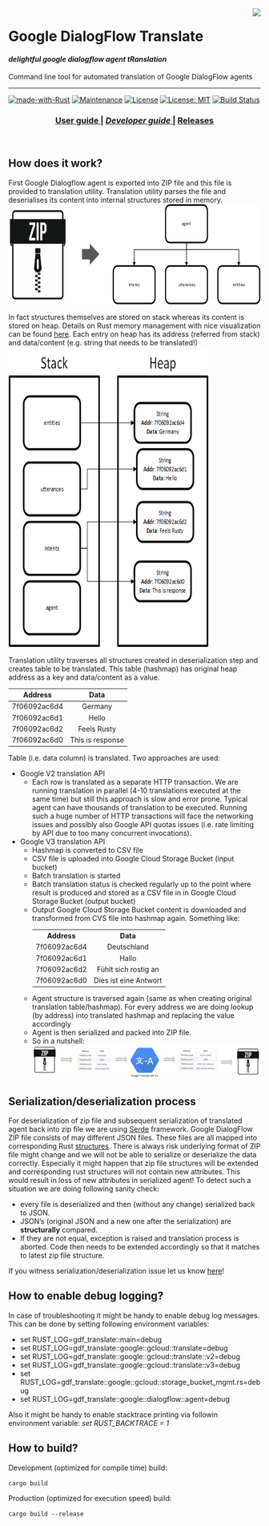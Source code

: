 <img src="./examples/docs/img/rust-logo.png" align="right" />

# Google DialogFlow Translate

#### *delightful google dialogflow agent tRanslation*

Command line tool for automated translation of Google DialogFlow agents

---
[![made-with-Rust](https://img.shields.io/badge/Made%20with-Rust-1f425f.svg)](https://www.rust-lang.org/)
[![Maintenance](https://img.shields.io/badge/Maintained%3F-yes-green.svg)](../../graphs/commit-activity)
[![License](https://img.shields.io/badge/License-Apache-blue.svg)](LICENSE-APACHE)
[![License: MIT](https://img.shields.io/badge/License-MIT-yellow.svg)](LICENSE-MIT)
[![Build Status](https://travis-ci.org/jabber-tools/gdf_translate.svg?branch=master)](https://travis-ci.org/jabber-tools/gdf_translate)

<div align="center">
  <h3>
    <a href="README.md">
      User guide
    </a>
    <span> | </span>
    <a href="README-devnotes.md">
      <i>Developer guide</i>
    </a>
    <span> | </span>
    <a href="../../releases">
      Releases
    </a>
  </h3>
</div>

<br/>


## How does it work?

First Google Dialogflow agent is exported into ZIP file and this file is provided to translation utility. Translation utility parses the file and deserialises its content into internal structures stored in memory.</br>
<img width="600" height="200" src="./examples/docs/img/zip-to-struct.png" /></br>

In fact structures themselves are stored on stack whereas its content is stored on heap. Details on Rust memory management with nice visualization can be found [here](https://deepu.tech/memory-management-in-rust/). Each entry on heap has its address (referred from stack) and data/content (e.g. string that needs to be translated!)</br>
<img width="400" height="600" src="./examples/docs/img/stack-and-heap.png" /></br>

Translation utility traverses all structures created in deserialization step and creates table to be translated. This table (hashmap) has original heap address as a key and data/content as a value.</br>

| Address      |      Data      |
|--------------|:--------------:|
| 7f06092ac6d4 |  Germany       |
| 7f06092ac6d1 |    Hello       |
| 7f06092ac6d2 | Feels Rusty    |
|7f06092ac6d0  |This is response|


Table (i.e. data column) is translated. Two approaches are used:
<ul>
  <li>Google V2 translation API
    <ul>
      <li>Each row is translated as a separate HTTP transaction. We are running translation in parallel (4-10 translations executed at the same time) but still this approach is slow and error prone. Typical agent can have thousands of translation to be executed. Running such a huge number of HTTP transactions will face the networking issues and possibly also Google API quotas issues (i.e. rate limiting by API due to too many concurrent invocations).</li>
    </ul>
  </li>
  <li>Google V3 translation API
    <ul>
      <li>Hashmap is converted to CSV file</li>
      <li>CSV file is uploaded into Google Cloud Storage Bucket (input bucket)</li>
      <li>Batch translation is started</li>
      <li>Batch translation status is checked regularly up to the point where result is produced and stored as a CSV file in in Google Cloud Storage Bucket (output bucket)</li>
      <li>Output Google Cloud Storage Bucket content is downloaded and transformed from CVS file into hashmap again. Something like:</br>
                <table>
                  <tbody>
                    <tr>
                      <th align="center">Address</th>
                      <th align="center">Data</th>
                    </tr>
                    <tr>
                      <td>7f06092ac6d4</td>
                      <td align="center">Deutschland</td>
                    </tr>
                    <tr>
                      <td>7f06092ac6d1</td>
                      <td align="center">Hallo</td>
                    </tr>
                    <tr>
                      <td>7f06092ac6d2</td>
                      <td align="center">Fühlt sich rostig an</td>
                    </tr>
                    <tr>
                      <td>7f06092ac6d0</td>
                      <td align="center">Dies ist eine Antwort</td>
                    </tr>
                  </tbody>
                </table>        
      </li>
      <li>Agent structure is traversed again (same as when creating original translation table/hashmap). For every address we are doing lookup (by address) into translated hashmap and replacing the value accordingly</li>
      <li>Agent is then serialized and packed into ZIP file.</li>
      <li>So in a nutshell:
        <img src="./examples/docs/img/v3-translation.png" />
      </li>
    </ul>
  </li>
</ul>
 
## Serialization/deserialization process
For deserialization of zip file and subsequent serialization of translated agent back into zip file we are using [Serde](https://serde.rs/) framework. Google DialogFlow ZIP file consists of may different JSON files. These files are all mapped into corresponding Rust [structures](https://doc.rust-lang.org/book/ch05-00-structs.html). There is always risk underlying format of ZIP file might change and we will not be able to serialize or deserialize the data correctly. Especially it might happen that zip file structures will be extended and corresponding rust structures will not contain new attributes. This would result in loss of new attributes in serialized agent! To detect such a situation we are doing following sanity check: 
* every file is deserialized and then (without any change) serialized back to JSON. 
* JSON’s (original JSON and a new one after the serialization) are <b>structurally</b> compared. 
* If they are not equal, exception is raised and translation process is aborted. Code then needs to be extended accordingly so that it matches to latest zip file structure. 

If you witness serialization/deserialization issue let us know [here](https://github.com/jabber-tools/gdf_translate/issues)!

## How to enable debug logging?
In case of troubleshooting it might be handy to enable debug log messages. This can be done by setting following environment variables:

* set RUST_LOG=gdf_translate::main=debug
* set RUST_LOG=gdf_translate::google::gcloud::translate=debug
* set RUST_LOG=gdf_translate::google::gcloud::translate::v2=debug
* set RUST_LOG=gdf_translate::google::gcloud::translate::v3=debug
* set RUST_LOG=gdf_translate::google::gcloud::storage_bucket_mgmt.rs=debug
* set RUST_LOG=gdf_translate::google::dialogflow::agent=debug

Also it might be handy to enable stacktrace printing via followin environment variable: <i>set RUST_BACKTRACE = 1</i>

## How to build?

Development (optimized for compile time) build:
```
cargo build
```

Production (optimized for execution speed) build:
```
cargo build --release
```



